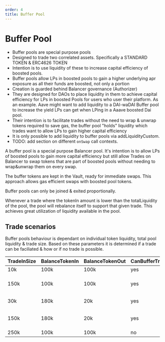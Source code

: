 ```yaml
---
order: 4
title: Buffer Pool
---
```


# Buffer Pool

- Buffer pools are special purpose pools
- Designed to trade two correlated assets. Specifically a STANDARD TOKEN & ERC4626 TOKEN
- Intention is to use liquidity of these to increase capital efficiency of boosted pools. 
- Buffer pools allow LPs in boosted pools to gain a higher underlying apr exposure as all their funds are boosted, not only a portion
- Creation is guarded behind Balancer governance (Authorizer)
- They are designed for DAOs to place liquidity in them to achieve capital efficiency for LPs in boosted Pools for users who user their platform. As an example. Aave might want to add liquidity to a DAI-waDAI Buffer pool to increase the yield LPs can get when LPing in a Aaave boosted Dai pool.
- Their intention is to facilitate trades without the need to wrap & unwrap tokens required to save gas, the buffer pool "holds" liquidity which trades want to allow LPs to gain higher capital efficiency
- It is only possible to add liquidity to buffer pools via addLiquidityCustom. 
- TODO: add section on different `onSwap` call contexts.

A buffer pool is a special purpose Balancer pool. It's intention is to allow LPs of boosted pools to gain more capital efficiency but still allow Trades on Balancer to swap tokens that are part of boosted pools without needing to wrap&unwrap them on every swap. 

The buffer tokens are kept in the Vault, ready for immediate swaps. This approach allows gas efficient swaps with boosted pool tokens.

Buffer pools can only be joined & exited proportionally.

Whenever a trade where the tokenIn amount is lower than the totalLiquidity of the pool, the pool will rebalance itself to support that given trade. This achieves great utilization of liquidity available in the pool. 

## Trade scenarios

Buffer pools behaviour is dependant on individual token liquidity, total pool liquidity & trade size. Based on these parameters it is determined if a trade can be faciliated & how or if no trade is possible.

| TradeInSize | BalanceTokenIn | BalanceTokenOut | CanBufferTrade | BufferAction              |
|-------------|----------------|-----------------|----------------|---------------------------|
| 10k         | 100k           | 100k            | yes            | nothing                   |
| 150k        | 100k           | 100k            | yes            | more precise counter swap |
| 30k         | 180k           | 20k             | yes            | do a 50/50 rebalance      |
| 150k        | 180k           | 20k             | yes            | more precise counter swap |
| 250k        | 100k           | 100k            | no             |                           |